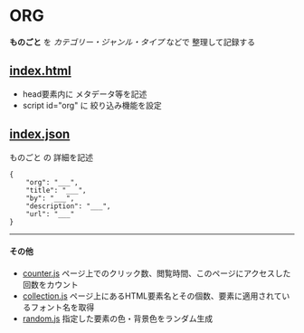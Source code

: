 # ORG
**ものごと** を *カテゴリー・ジャンル・タイプ* などで 整理して記録する

## [index.html](index.html)
* head要素内に メタデータ等を記述
* script id="org" に 絞り込み機能を設定

## [index.json](index.json)
ものごと の 詳細を記述
```
{
    "org": "___",
    "title": "___",
    "by": "___",
    "description": "___",
    "url": "___"
}
```

***

#### その他
* [counter.js](/js/counter.js) ページ上でのクリック数、閲覧時間、このページにアクセスした回数をカウント
* [collection.js](/js/collection.js) ページ上にあるHTML要素名とその個数、要素に適用されているフォント名を取得
* [random.js](/js/random.js) 指定した要素の色・背景色をランダム生成
